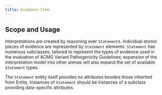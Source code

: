 ```yaml
---
title: Evidence Item
---
```


Scope and Usage
---------------

Interpretations are created by reasoning over `Statement`s.  Individual atomic pieces of evidence are represented by `Statement` elements.   `Statement` has numerous subclasses, tailored to represent the types of evidence used in the evaluation of ACMG Variant Pathogenicity Guidelines; expansion of the interpretation model into other arenas will also expand the set of available `Statement` types.

The `Statement` entity itself provides no attributes besides those inherited from Entity.   Instances of `Statement` should be instances of a subclass providing data-specific attributes.

